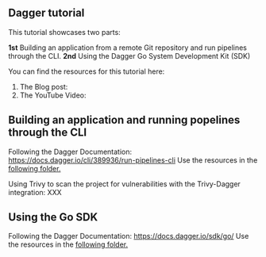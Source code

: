 ## Dagger tutorial

This tutorial showcases two parts:

**1st** Building an application from a remote Git repository and run pipelines through the CLI. 
**2nd** Using the Dagger Go System Development Kit (SDK)

You can find the resources for this tutorial here:
1. The Blog post:
2. The YouTube Video:

## Building an application and running popelines through the CLI

Following the Dagger Documentation: https://docs.dagger.io/cli/389936/run-pipelines-cli
Use the resources in the [following folder.](./one/build.sh)

Using Trivy to scan the project for vulnerabilities with the Trivy-Dagger integration: XXX

## Using the Go SDK

Following the Dagger Documentation: https://docs.dagger.io/sdk/go/
Use the resources in the [following folder.](./one/build.sh)
